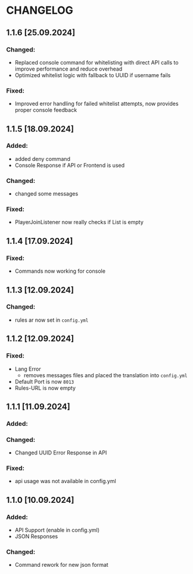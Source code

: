 # CHANGELOG

## 1.1.6 [25.09.2024]

### Changed:
- Replaced console command for whitelisting with direct API calls to improve performance and reduce overhead
- Optimized whitelist logic with fallback to UUID if username fails

### Fixed:
- Improved error handling for failed whitelist attempts, now provides proper console feedback

## 1.1.5 [18.09.2024]

### Added:
- added deny command
- Console Response if API or Frontend is used
### Changed:
- changed some messages
### Fixed:
- PlayerJoinListener now really checks if List is empty

## 1.1.4 [17.09.2024]

### Fixed:
- Commands now working for console

## 1.1.3 [12.09.2024]
### Changed:
- rules ar now set in ``config.yml``

## 1.1.2 [12.09.2024]
### Fixed:
- Lang Error
  - removes messages files and placed the translation into ``config.yml``
- Default Port is now ``8013``
- Rules-URL is now empty

## 1.1.1 [11.09.2024]
### Added:

### Changed:
- Changed UUID Error Response in API

### Fixed:
- api usage was not available in config.yml

## 1.1.0 [10.09.2024]
### Added:
- API Support (enable in config.yml)
- JSON Responses

### Changed:
- Command rework for new json format
